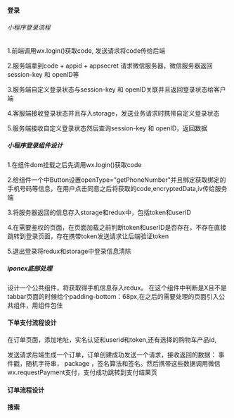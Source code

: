 #### 登录
###### 小程序登录流程

1.前端调用wx.login()获取code,
发送请求将code传给后端

2.服务端拿到code + appid + appsecret 请求微信服务器，微信服务器返回session-key 和 openID等

3.服务端自定义登录状态与session-key 和 openID关联并且返回登录状态给客户端

4.客服端接收登录状态并且存入storage，发送业务请求时携带自定义登录状态

5.服务端接收自定义登录状态然后查询session-key 和 openID，返回数据

##### 小程序登录组件设计
1.在组件dom挂载之后先调用wx.login()获取code

2.给组件一个中Button设置openType="getPhoneNumber"并且绑定获取绑定的手机号码等信息，在用户点击同意之后将获取的code,encryptedData,iv传给服务端

3.将服务器返回的信息存入storage和redux中，包括token和userID

4.在需要鉴权的页面，在页面加载之前判断token和userID是否存在，不存在直接跳转到登录页面，存在携带token发送请求让后端验证token

5.退出登录将redux和storage中登录信息清除


##### iponex底部处理
设计一个公共组件，将获取得手机信息存入redux。
在这个组件中判断是X且不是tabbar页面的时候给个padding-bottom：68px,在之后的需要处理的页面引入公共组件，用组件包住

#### 下单支付流程设计
在订单页面，添加地址，实名认证和userid和token,还有选择的购物车产品id,

发送请求后端生成一个订单，订单创建成功发送一个请求，接收返回的数据： 事件戳，随机字符串， package ，签名算法和签名。然后携带这些数据调用微信wx.requestPayment支付，支付成功跳转到支付结果页

#### 订单流程设计

#### 搜索